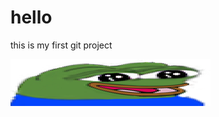 # hello

this is my first git project

![pepe the frog](https://raw.githubusercontent.com/ex9z/ta-21v-lihtsamad-rakendused/main/widepeepoHappy.png)
